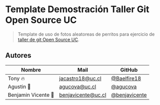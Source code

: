 # Template Demostración Taller Git Open Source UC

> Template de uso de fotos aleatoreas de perritos para ejercicio de [taller de git Open Source UC](https://github.com/open-source-uc/talleres).

## Autores

| Nombre | Mail | GitHub
| --- | --- | --- |
| Tony 🔥 | jacastro18@uc.cl | [@Baelfire18](https://github.com/Baelfire18) |
| Agustin 🤡 | agucova@uc.cl | [@agucova](https://github.com/agucova) |
| Benjamin Vicente 🍊 | benjavicente@uc.cl | [@benjavicente](https://github.com/benjavicente ) |
